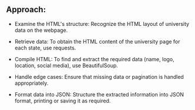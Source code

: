 ## Approach:

* Examine the HTML's structure: Recognize the HTML layout of university data on the webpage.

* Retrieve data: To obtain the HTML content of the university page for each state, use requests.

* Compile HTML: To find and extract the required data (name, logo, location, social media), use BeautifulSoup.

* Handle edge cases: Ensure that missing data or pagination is handled appropriately.

* Format data into JSON: Structure the extracted information into JSON format, printing or saving it as required.
